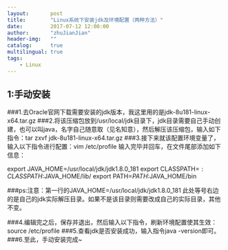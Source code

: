 ```yaml
---
layout:       post
title:        "Linux系统下安装jdk及环境配置（两种方法）"
date:         2017-07-12 12:00:00
author:       "zhuJianJian"
header-img:   ""
catalog:      true
multilingual: true
tags:
    - Linux
---
```


## 1:手动安装

###1.去Oracle官网下载需要安装的jdk版本，我这里用的是jdk-8u181-linux-x64.tar.gz
###2.将该压缩包放到/usr/local/jdk目录下，jdk目录需要自己手动创建，也可以叫java，名字自己随意取（见名知意），然后解压该压缩包，输入如下指令：tar zxvf jdk-8u181-linux-x64.tar.gz
###3.接下来就该配置环境变量了，输入以下指令进行配置：vim /etc/profile
输入完毕并回车，在文件尾部添加如下信息：

export JAVA_HOME=/usr/local/jdk/jdk1.8.0_181
export CLASSPATH=$:CLASSPATH:$JAVA_HOME/lib/ 
export PATH=$PATH:$JAVA_HOME/bin

###ps:注意：第一行的JAVA_HOME=/usr/local/jdk/jdk1.8.0_181 此处等号右边的是自己的jdk实际解压目录。如果不是该目录则需要改成自己的实际目录，其他不变。

###4.编辑完之后，保存并退出，然后输入以下指令，刷新环境配置使其生效：source /etc/profile
###5.查看jdk是否安装成功，输入指令java -version即可。
###6.至此，手动安装完成~